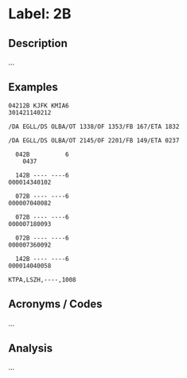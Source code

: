 # Label: 2B

## Description

...

## Examples

```
04212B KJFK KMIA6
301421140212

```

```
/DA EGLL/DS OLBA/OT 1338/OF 1353/FB 167/ETA 1832

```

```
/DA EGLL/DS OLBA/OT 2145/OF 2201/FB 149/ETA 0237

```

```
  042B          6
    0437
```

```
  142B ---- ----6
000014340102
```

```
  072B ---- ----6
000007040082
```

```
  072B ---- ----6
000007180093
```

```
  072B ---- ----6
000007360092
```

```
  142B ---- ----6
000014040058
```

```
KTPA,LSZH,----,1008
```


## Acronyms / Codes

...

## Analysis

...
